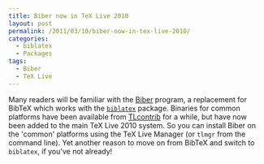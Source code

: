```yaml
---
title: Biber now in TeX Live 2010
layout: post
permalink: /2011/03/10/biber-now-in-tex-live-2010/
categories:
  - biblatex
  - Packages
tags:
  - Biber
  - TeX Live
---
```

Many readers will be familiar with the [Biber](http://biblatex-biber.sourceforge.net/) program, a replacement for BibTeX which works with the [`biblatex`](https://ctan.org/pkg/biblatex) package. Binaries for common platforms have been available from [TLcontrib](http://tlcontrib.metatex.org/) for a while, but have now been added to the main TeX Live 2010 system. So you can install Biber on the 'common' platforms using the TeX Live Manager (or `tlmgr` from the command line). Yet another reason to move on from BibTeX and switch to `biblatex`, if you've not already!
